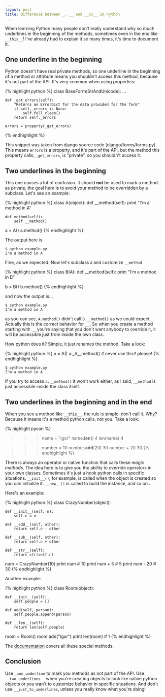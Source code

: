 ```yaml
---
layout: post
title: Difference between _, __ and __xx__ in Python
---
```

When learning Python many people don't really understand why so much underlines in the beginning of the methods, sometimes even in the end like `__this__`! I've already had to explain it so many times, it's time to document it.

## One underline in the beginning

Python doesn't have real private methods, so one underline in the beginning of a method or attribute means you shouldn't access this method, because it's not part of the API. It's very common when using properties:

{% highlight python %}
class BaseForm(StrAndUnicode):
    ...
    
    def _get_errors(self):
        "Returns an ErrorDict for the data provided for the form"
        if self._errors is None:
            self.full_clean()
        return self._errors
    
    errors = property(_get_errors)
{% endhighlight %}

This snippet was taken from django source code (django/forms/forms.py). This means `errors` is a property, and it's part of the API, but the method this property calls, `_get_errors`, is "private", so you shouldn't access it.

## Two underlines in the beginning

This one causes a lot of confusion. It should **not** be used to mark a method as private, the goal here is to avoid your method to be overridden by a subclass. Let's see an example:

{% highlight python %}
class A(object):
    def __method(self):
        print "I'm a method in A"
    
    def method(self):
        self.__method()
     
a = A()
a.method()
{% endhighlight %}

The output here is 

    $ python example.py 
    I'm a method in A

Fine, as we expected. Now let's subclass `A` and customize `__method`

{% highlight python %}
class B(A):
    def __method(self):
        print "I'm a method in B"

b = B()
b.method()
{% endhighlight %}

and now the output is...

    $ python example.py
    I'm a method in A

as you can see, `A.method()` didn't call `B.__method()` as we could expect. Actually this is the correct behavior for `__`. So when you create a method starting with `__` you're saying that you don't want anybody to override it, it will be accessible just from inside the own class.

How python does it? Simple, it just renames the method. Take a look:

{% highlight python %}
a = A()
a._A__method()  # never use this!! please!
{% endhighlight %}

    $ python example.py
    I'm a method in A

If you try to access `a.__method()` it won't work either, as I said, `__method` is just accessible inside the class itself.

## Two underlines in the beginning and in the end

When you see a method like `__this__`, the rule is simple: don't call it. Why? Because it means it's a method python calls, not you. Take a look:

{% highlight pycon %}
>>> name = "igor"
>>> name.__len__()
4
>>> len(name)
4

>>> number = 10
>>> number.__add__(20)
30
>>> number + 20
30
{% endhighlight %}

There is always an operator or native function that calls these _magic methods_. The idea here is to give you the ability to override operators in your own classes. Sometimes it's just a hook python calls in specific situations. `__init__()`, for example, is called when the object is created so you can initialize it. `__new__()` is called to build the instance, and so on...

Here's an example:

{% highlight python %}
class CrazyNumber(object):
    
    def __init__(self, n):
        self.n = n
    
    def __add__(self, other):
        return self.n - other
    
    def __sub__(self, other):
        return self.n + other
    
    def __str__(self):
        return str(self.n)


num = CrazyNumber(10)
print num           # 10
print num + 5       # 5
print num - 20      # 30
{% endhighlight %}

Another example:

{% highlight python %}
class Room(object):

    def __init__(self):
        self.people = []

    def add(self, person):
        self.people.append(person)

    def __len__(self):
        return len(self.people)

room = Room()
room.add("Igor")
print len(room)     # 1
{% endhighlight %}

The <a href="http://docs.python.org/reference/datamodel.html#special-method-names">documentation</a> covers all these special methods.

## Conclusion

Use `_one_underline` to mark you methods as not part of the API. Use `__two_underlines__` when you're creating objects to look like native python objects or you wan't to customize behavior in specific situations. And don't use `__just_to_underlines`, unless you really know what you're doing!
